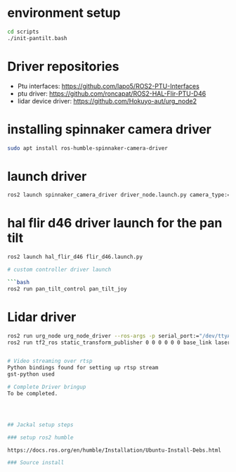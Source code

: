 # environment setup
```bash
cd scripts
./init-pantilt.bash
```

# Driver repositories
- Ptu interfaces: https://github.com/lapo5/ROS2-PTU-Interfaces 
- ptu driver: https://github.com/roncapat/ROS2-HAL-Flir-PTU-D46 
- lidar device driver: https://github.com/Hokuyo-aut/urg_node2 

# installing spinnaker camera driver
```bash 
sudo apt install ros-humble-spinnaker-camera-driver
```

# launch driver
```bash
ros2 launch spinnaker_camera_driver driver_node.launch.py camera_type:=blackfly_s serial:="'21440311'"
```
# hal flir d46 driver launch for the pan tilt
```bash
ros2 launch hal_flir_d46 flir_d46.launch.py

# custom controller driver launch

```bash
ros2 run pan_tilt_control pan_tilt_joy
```

# Lidar driver 
```bash
ros2 run urg_node urg_node_driver --ros-args -p serial_port:="/dev/ttyACM0" -p frame_id:="laser"
ros2 run tf2_ros static_transform_publisher 0 0 0 0 0 0 base_link laser


# Video streaming over rtsp
Python bindings found for setting up rtsp stream 
gst-python used

# Complete Driver bringup 
To be completed.




## Jackal setup steps 

### setup ros2 humble

https://docs.ros.org/en/humble/Installation/Ubuntu-Install-Debs.html

### Source install 
